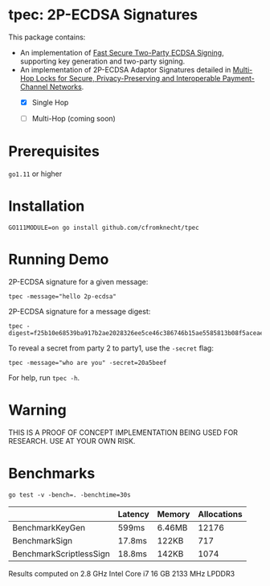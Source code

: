 # tpec: 2P-ECDSA Signatures

This package contains:
 - An implementation of [Fast Secure Two-Party ECDSA Signing](https://eprint.iacr.org/2017/552.pdf), supporting key generation and two-party signing.
 - An implementation of 2P-ECDSA Adaptor Signatures detailed in [Multi-Hop Locks for Secure, Privacy-Preserving and Interoperable Payment-Channel Networks](https://eprint.iacr.org/2018/472.pdf).
   - [x] Single Hop
   - [ ] Multi-Hop (coming soon)
   

Prerequisites
=============
`go1.11` or higher
   
Installation
============
```
GO111MODULE=on go install github.com/cfromknecht/tpec
```

Running Demo
============
2P-ECDSA signature for a given message:
```
tpec -message="hello 2p-ecdsa"
```

2P-ECDSA signature for a message digest:
```
tpec -digest=f25b10e68539ba917b2ae2028326ee5ce46c386746b15ae5585813b08f5aceae
```

To reveal a secret from party 2 to party1, use the `-secret` flag:
```
tpec -message="who are you" -secret=20a5beef
```

For help, run `tpec -h`.

Warning
=======
THIS IS A PROOF OF CONCEPT IMPLEMENTATION BEING USED FOR RESEARCH. USE AT YOUR OWN RISK.

Benchmarks
==========
```
go test -v -bench=. -benchtime=30s
```

|                         | Latency | Memory | Allocations |
|-------------------------|---------|--------|-------------|
| BenchmarkKeyGen         | 599ms   | 6.46MB | 12176       |
| BenchmarkSign           | 17.8ms  | 122KB  | 717         |
| BenchmarkScriptlessSign | 18.8ms  | 142KB  | 1074        |


Results computed on 2.8 GHz Intel Core i7 16 GB 2133 MHz LPDDR3
